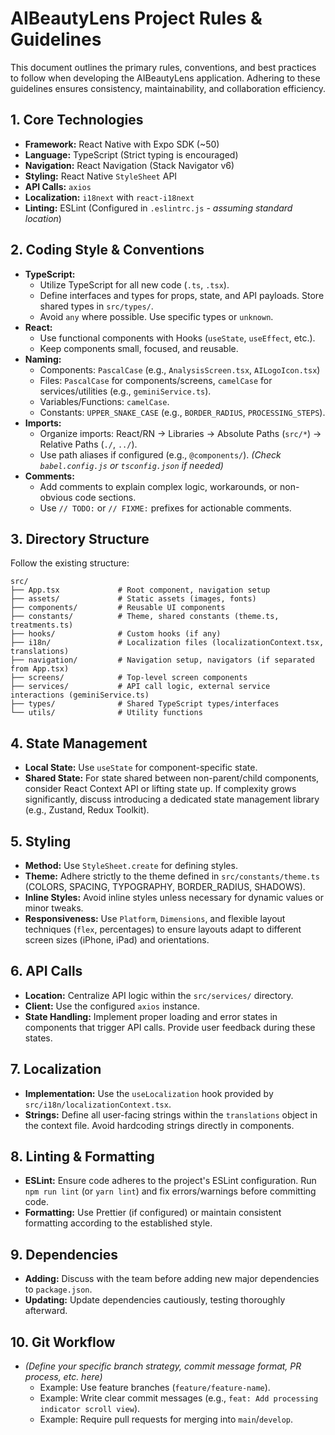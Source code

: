 # AIBeautyLens Project Rules & Guidelines

This document outlines the primary rules, conventions, and best practices to follow when developing the AIBeautyLens application. Adhering to these guidelines ensures consistency, maintainability, and collaboration efficiency.

## 1. Core Technologies

*   **Framework:** React Native with Expo SDK (~50)
*   **Language:** TypeScript (Strict typing is encouraged)
*   **Navigation:** React Navigation (Stack Navigator v6)
*   **Styling:** React Native `StyleSheet` API
*   **API Calls:** `axios`
*   **Localization:** `i18next` with `react-i18next`
*   **Linting:** ESLint (Configured in `.eslintrc.js` - *assuming standard location*)

## 2. Coding Style & Conventions

*   **TypeScript:**
    *   Utilize TypeScript for all new code (`.ts`, `.tsx`).
    *   Define interfaces and types for props, state, and API payloads. Store shared types in `src/types/`.
    *   Avoid `any` where possible. Use specific types or `unknown`.
*   **React:**
    *   Use functional components with Hooks (`useState`, `useEffect`, etc.).
    *   Keep components small, focused, and reusable.
*   **Naming:**
    *   Components: `PascalCase` (e.g., `AnalysisScreen.tsx`, `AILogoIcon.tsx`)
    *   Files: `PascalCase` for components/screens, `camelCase` for services/utilities (e.g., `geminiService.ts`).
    *   Variables/Functions: `camelCase`.
    *   Constants: `UPPER_SNAKE_CASE` (e.g., `BORDER_RADIUS`, `PROCESSING_STEPS`).
*   **Imports:**
    *   Organize imports: React/RN -> Libraries -> Absolute Paths (`src/*`) -> Relative Paths (`./`, `../`).
    *   Use path aliases if configured (e.g., `@components/`). *(Check `babel.config.js` or `tsconfig.json` if needed)*
*   **Comments:**
    *   Add comments to explain complex logic, workarounds, or non-obvious code sections.
    *   Use `// TODO:` or `// FIXME:` prefixes for actionable comments.

## 3. Directory Structure

Follow the existing structure:

```
src/
├── App.tsx             # Root component, navigation setup
├── assets/             # Static assets (images, fonts)
├── components/         # Reusable UI components
├── constants/          # Theme, shared constants (theme.ts, treatments.ts)
├── hooks/              # Custom hooks (if any)
├── i18n/               # Localization files (localizationContext.tsx, translations)
├── navigation/         # Navigation setup, navigators (if separated from App.tsx)
├── screens/            # Top-level screen components
├── services/           # API call logic, external service interactions (geminiService.ts)
├── types/              # Shared TypeScript types/interfaces
└── utils/              # Utility functions
```

## 4. State Management

*   **Local State:** Use `useState` for component-specific state.
*   **Shared State:** For state shared between non-parent/child components, consider React Context API or lifting state up. If complexity grows significantly, discuss introducing a dedicated state management library (e.g., Zustand, Redux Toolkit).

## 5. Styling

*   **Method:** Use `StyleSheet.create` for defining styles.
*   **Theme:** Adhere strictly to the theme defined in `src/constants/theme.ts` (COLORS, SPACING, TYPOGRAPHY, BORDER_RADIUS, SHADOWS).
*   **Inline Styles:** Avoid inline styles unless necessary for dynamic values or minor tweaks.
*   **Responsiveness:** Use `Platform`, `Dimensions`, and flexible layout techniques (`flex`, percentages) to ensure layouts adapt to different screen sizes (iPhone, iPad) and orientations.

## 6. API Calls

*   **Location:** Centralize API logic within the `src/services/` directory.
*   **Client:** Use the configured `axios` instance.
*   **State Handling:** Implement proper loading and error states in components that trigger API calls. Provide user feedback during these states.

## 7. Localization

*   **Implementation:** Use the `useLocalization` hook provided by `src/i18n/localizationContext.tsx`.
*   **Strings:** Define all user-facing strings within the `translations` object in the context file. Avoid hardcoding strings directly in components.

## 8. Linting & Formatting

*   **ESLint:** Ensure code adheres to the project's ESLint configuration. Run `npm run lint` (or `yarn lint`) and fix errors/warnings before committing code.
*   **Formatting:** Use Prettier (if configured) or maintain consistent formatting according to the established style.

## 9. Dependencies

*   **Adding:** Discuss with the team before adding new major dependencies to `package.json`.
*   **Updating:** Update dependencies cautiously, testing thoroughly afterward.

## 10. Git Workflow

*   *(Define your specific branch strategy, commit message format, PR process, etc. here)*
    *   Example: Use feature branches (`feature/feature-name`).
    *   Example: Write clear commit messages (e.g., `feat: Add processing indicator scroll view`).
    *   Example: Require pull requests for merging into `main`/`develop`. 